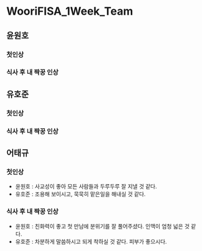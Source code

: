 # WooriFISA_1Week_Team

## 윤원호

### 첫인상

### 식사 후 내 짝꿍 인상

## 유호준

### 첫인상

### 식사 후 내 짝꿍 인상


## 어태규

### 첫인상
- 윤원호 : 사교성이 좋아 모든 사람들과 두루두루 잘 지낼 것 같다.
- 유호준 : 조용해 보이시고, 묵묵히 맡은일을 해내실 것 같다.

### 식사 후 내 짝꿍 인상
- 윤원호 : 친화력이 좋고 첫 만남에 분위기를 잘 풀어주셨다. 인맥이 엄청 넓은 것 같다.
- 유호준 : 차분하게 말씀하시고 되게 착하실 것 같다. 피부가 좋으시다.